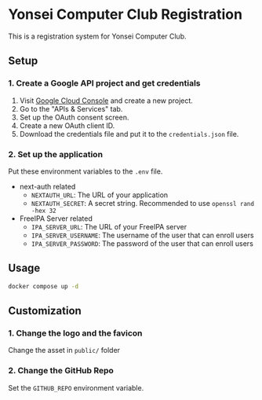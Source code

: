 # Yonsei Computer Club Registration

This is a registration system for Yonsei Computer Club.

## Setup

### 1. Create a Google API project and get credentials

1. Visit [Google Cloud Console](https://console.cloud.google.com/) and create a new project.
2. Go to the "APIs & Services" tab.
3. Set up the OAuth consent screen.
4. Create a new OAuth client ID.
5. Download the credentials file and put it to the `credentials.json` file.

### 2. Set up the application

Put these environment variables to the `.env` file.

- next-auth related
  - `NEXTAUTH_URL`: The URL of your application
  - `NEXTAUTH_SECRET`: A secret string. Recommended to use `openssl rand -hex 32`
- FreeIPA Server related
  - `IPA_SERVER_URL`: The URL of your FreeIPA server
  - `IPA_SERVER_USERNAME`: The username of the user that can enroll users
  - `IPA_SERVER_PASSWORD`: The password of the user that can enroll users

## Usage

```bash
docker compose up -d
```

## Customization

### 1. Change the logo and the favicon

Change the asset in `public/` folder

### 2. Change the GitHub Repo

Set the `GITHUB_REPO` environment variable.
